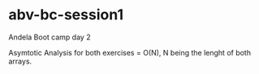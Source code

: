 # abv-bc-session1
Andela Boot camp day 2


Asymtotic Analysis for both exercises = O(N), N being the lenght of both arrays.
